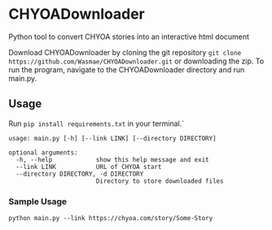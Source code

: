 # CHYOADownloader
Python tool to convert CHYOA stories into an interactive html document

Download CHYOADownloader by cloning the git repository `git clone https://github.com/Wasmae/CHYOADownloader.git` or downloading the zip. To run the program, navigate to the CHYOADownloader directory and run main.py.


## Usage
Run `pip install requirements.txt` in your terminal.`

```
usage: main.py [-h] [--link LINK] [--directory DIRECTORY]

optional arguments:
  -h, --help            show this help message and exit
  --link LINK           URL of CHYOA start
  --directory DIRECTORY, -d DIRECTORY
                        Directory to store downloaded files
```

### Sample Usage
`python main.py --link https://chyoa.com/story/Some-Story`
